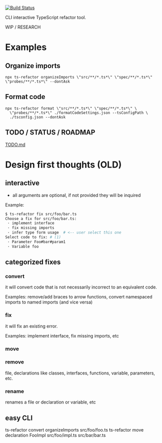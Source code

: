

[![Build Status](https://travis-ci.org/cancerberosgx/ts-refactor.png?branch=master)](https://travis-ci.org/cancerberosgx/ts-refactor)

CLI interactive TypeScript refactor tool. 

WIP / RESEARCH


# Examples

## Organize imports

```
npx ts-refactor organizeImports \"src/**/*.ts*\" \"spec/**/*.ts*\" \"probes/**/*.ts*\" --dontAsk
```

## Format code

```
npx ts-refactor format \"src/**/*.ts*\" \"spec/**/*.ts*\" \
  \"probes/**/*.ts*\" ./formatCodeSettings.json --tsConfigPath \
  ./tsconfig.json --dontAsk
```

## TODO / STATUS / ROADMAP

[TODO.md](TODO.md)


# Design first thoughts (OLD)

## interactive

 * all arguments are optional, if not provided they will be inquired

Example:

```sh
$ ts-refactor fix src/foo/bar.ts
Choose a fix for src/foo/bar.ts:
 · implement interface
 · fix missing imports
 · infer type form usage  # <-- user select this one 
Select code to fix: # (1)
 · Parameter Foo#bar#param1
 · Variable foo

```


## categorized fixes

### convert

it will convert code that is not necessarily incorrect to an equivalent code. 

Examples: remove/add braces to arrow functions, convert namespaced imports to named imports (and vice versa)

### fix

it will fix an existing error. 

Examples: implement interface, fix missing imports, etc

### move

### remove 

file, declarations like classes, interfaces, functions, variable, parameters, etc. 

### rename

renames a file or declaration or variable, etc

## easy CLI

ts-refactor convert organizeImports src/foo/foo.ts
ts-refactor move declaration FooImpl src/foo/impl.ts src/bar/bar.ts

